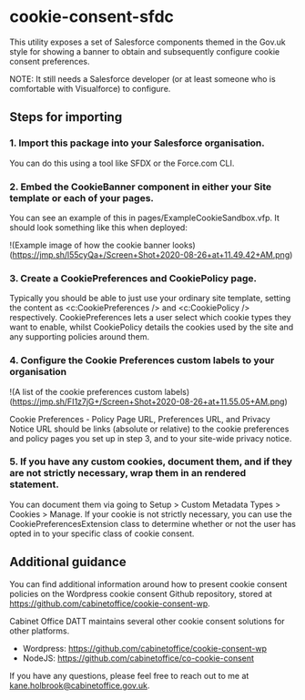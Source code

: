 # cookie-consent-sfdc
This utility exposes a set of Salesforce components themed in the Gov.uk style for showing a banner to obtain and subsequently configure cookie consent preferences. 

NOTE: It still needs a Salesforce developer (or at least someone who is comfortable with Visualforce) to configure.

## Steps for importing

### 1. Import this package into your Salesforce organisation.
You can do this using a tool like SFDX or the Force.com CLI.

### 2. Embed the CookieBanner component in either your Site template or each of your pages.
You can see an example of this in pages/ExampleCookieSandbox.vfp. It should look something like this when deployed:

!(Example image of how the cookie banner looks)(https://jmp.sh/l55cyQa+/Screen+Shot+2020-08-26+at+11.49.42+AM.png)

### 3. Create a CookiePreferences and CookiePolicy page.
Typically you should be able to just use your ordinary site template, setting the content as <c:CookiePreferences /> and <c:CookiePolicy /> respectively. CookiePreferences lets a user select which cookie types they want to enable, whilst CookiePolicy details the cookies used by the site and any supporting policies around them.

### 4. Configure the Cookie Preferences custom labels to your organisation
!(A list of the cookie preferences custom labels)(https://jmp.sh/FI1z7jG+/Screen+Shot+2020-08-26+at+11.55.05+AM.png)

Cookie Preferences - Policy Page URL, Preferences URL, and Privacy Notice URL should be links (absolute or relative) to the cookie preferences and policy pages you set up in step 3, and to your site-wide privacy notice.

### 5. If you have any custom cookies, document them, and if they are not strictly necessary, wrap them in an rendered statement.
You can document them via going to Setup > Custom Metadata Types > Cookies > Manage. If your cookie is not strictly necessary, you can use the CookiePreferencesExtension class to determine whether or not the user has opted in to your specific class of cookie consent.

## Additional guidance
You can find additional information around how to present cookie consent policies on the Wordpress cookie consent Github repository, stored at https://github.com/cabinetoffice/cookie-consent-wp.

Cabinet Office DATT maintains several other cookie consent solutions for other platforms. 

* Wordpress: https://github.com/cabinetoffice/cookie-consent-wp
* NodeJS: https://github.com/cabinetoffice/co-cookie-consent

If you have any questions, please feel free to reach out to me at kane.holbrook@cabinetoffice.gov.uk.